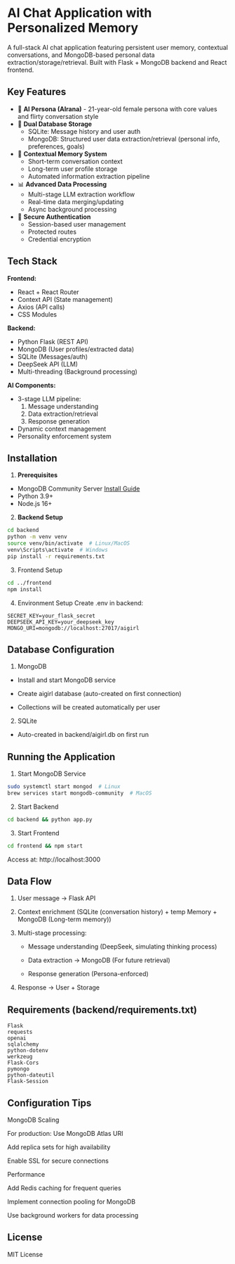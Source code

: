 # AI Chat Application with Personalized Memory

A full-stack AI chat application featuring persistent user memory, contextual conversations, and MongoDB-based personal data extraction/storage/retrieval. Built with Flask + MongoDB backend and React frontend.

## Key Features

- 🧠 **AI Persona (AIrana)** - 21-year-old female persona with core values and flirty conversation style
- 💾 **Dual Database Storage**
  - SQLite: Message history and user auth
  - MongoDB: Structured user data extraction/retrieval (personal info, preferences, goals)
- 🔄 **Contextual Memory System**
  - Short-term conversation context
  - Long-term user profile storage
  - Automated information extraction pipeline
- 📊 **Advanced Data Processing**
  - Multi-stage LLM extraction workflow
  - Real-time data merging/updating
  - Async background processing
- 🔐 **Secure Authentication**
  - Session-based user management
  - Protected routes
  - Credential encryption

## Tech Stack

**Frontend:**
- React + React Router
- Context API (State management)
- Axios (API calls)
- CSS Modules

**Backend:**
- Python Flask (REST API)
- MongoDB (User profiles/extracted data)
- SQLite (Messages/auth)
- DeepSeek API (LLM)
- Multi-threading (Background processing)

**AI Components:**
- 3-stage LLM pipeline:
  1. Message understanding
  2. Data extraction/retrieval
  3. Response generation
- Dynamic context management
- Personality enforcement system

## Installation

1. **Prerequisites**
- MongoDB Community Server [Install Guide](https://www.mongodb.com/docs/manual/installation/)
- Python 3.9+
- Node.js 16+

2. **Backend Setup**
```bash
cd backend
python -m venv venv
source venv/bin/activate  # Linux/MacOS
venv\Scripts\activate  # Windows
pip install -r requirements.txt
```

3. Frontend Setup

```bash
cd ../frontend
npm install
```

4. Environment Setup
Create .env in backend:

```env
SECRET_KEY=your_flask_secret
DEEPSEEK_API_KEY=your_deepseek_key
MONGO_URI=mongodb://localhost:27017/aigirl
```
## Database Configuration
1. MongoDB

- Install and start MongoDB service

- Create aigirl database (auto-created on first connection)

- Collections will be created automatically per user

2. SQLite

- Auto-created in backend/aigirl.db on first run

## Running the Application
1. Start MongoDB Service

```bash
sudo systemctl start mongod  # Linux
brew services start mongodb-community  # MacOS
```
2. Start Backend

```bash
cd backend && python app.py
```

3. Start Frontend

```bash
cd frontend && npm start
```

Access at: http://localhost:3000

## Data Flow
1. User message → Flask API

2. Context enrichment (SQLite (conversation history) + temp Memory + MongoDB (Long-term memory))

3. Multi-stage processing:

	- Message understanding (DeepSeek, simulating thinking process)

	- Data extraction → MongoDB (For future retrieval)

	- Response generation (Persona-enforced)

4. Response → User + Storage

## Requirements (backend/requirements.txt)
```text
Flask
requests
openai
sqlalchemy
python-dotenv
werkzeug
Flask-Cors
pymongo
python-dateutil
Flask-Session
```
## Configuration Tips
MongoDB Scaling

For production: Use MongoDB Atlas URI

Add replica sets for high availability

Enable SSL for secure connections

Performance

Add Redis caching for frequent queries

Implement connection pooling for MongoDB

Use background workers for data processing

## License
MIT License
